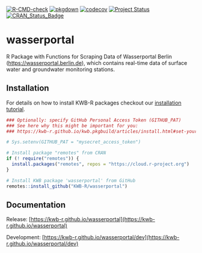 [![R-CMD-check](https://github.com/KWB-R/wasserportal/workflows/R-CMD-check/badge.svg)](https://github.com/KWB-R/wasserportal/actions?query=workflow%3AR-CMD-check)
[![pkgdown](https://github.com/KWB-R/wasserportal/workflows/pkgdown/badge.svg)](https://github.com/KWB-R/wasserportal/actions?query=workflow%3Apkgdown)
[![codecov](https://codecov.io/github/KWB-R/wasserportal/branch/main/graphs/badge.svg)](https://codecov.io/github/KWB-R/wasserportal)
[![Project Status](https://img.shields.io/badge/lifecycle-experimental-orange.svg)](https://www.tidyverse.org/lifecycle/#experimental)
[![CRAN_Status_Badge](https://www.r-pkg.org/badges/version/wasserportal)]()

# wasserportal

R Package with Functions for Scraping Data of
Wasserportal Berlin (https://wasserportal.berlin.de), which contains
real-time data of surface water and groundwater monitoring stations.

## Installation

For details on how to install KWB-R packages checkout our [installation tutorial](https://kwb-r.github.io/kwb.pkgbuild/articles/install.html).

```r
### Optionally: specify GitHub Personal Access Token (GITHUB_PAT)
### See here why this might be important for you:
### https://kwb-r.github.io/kwb.pkgbuild/articles/install.html#set-your-github_pat

# Sys.setenv(GITHUB_PAT = "mysecret_access_token")

# Install package "remotes" from CRAN
if (! require("remotes")) {
  install.packages("remotes", repos = "https://cloud.r-project.org")
}

# Install KWB package 'wasserportal' from GitHub
remotes::install_github("KWB-R/wasserportal")
```

## Documentation

Release: [https://kwb-r.github.io/wasserportal](https://kwb-r.github.io/wasserportal)

Development: [https://kwb-r.github.io/wasserportal/dev](https://kwb-r.github.io/wasserportal/dev)

